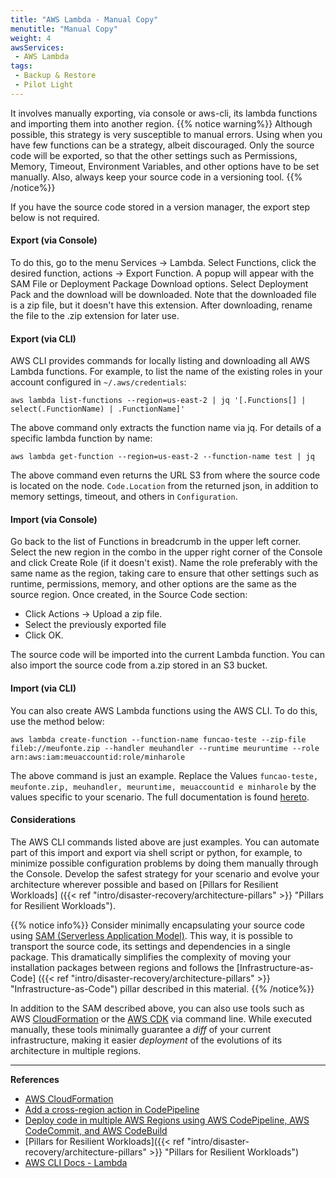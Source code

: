 ```yaml
---
title: "AWS Lambda - Manual Copy"
menutitle: "Manual Copy"
weight: 4
awsServices: 
 - AWS Lambda
tags:
 - Backup & Restore
 - Pilot Light
---
```


It involves manually exporting, via console or aws-cli, its lambda functions and importing them into another region.
{{% notice warning%}}
Although possible, this strategy is very susceptible to manual errors. Using when you have few functions can be a strategy, albeit discouraged. Only the source code will be exported, so that the other settings such as Permissions, Memory, Timeout, Environment Variables, and other options have to be set manually. Also, always keep your source code in a versioning tool.
{{% /notice%}}

If you have the source code stored in a version manager, the export step below is not required.

#### Export (via Console)

To do this, go to the menu Services -> Lambda. Select Functions, click the desired function, actions -> Export Function. A popup will appear with the SAM File or Deployment Package Download options. Select Deployment Pack and the download will be downloaded. Note that the downloaded file is a zip file, but it doesn't have this extension. After downloading, rename the file to the .zip extension for later use.

#### Export (via CLI)

AWS CLI provides commands for locally listing and downloading all AWS Lambda functions. For example, to list the name of the existing roles in your account configured in `~/.aws/credentials`:

    aws lambda list-functions --region=us-east-2 | jq '[.Functions[] | select(.FunctionName) | .FunctionName]'

The above command only extracts the function name via jq. For details of a specific lambda function by name:

    aws lambda get-function --region=us-east-2 --function-name test | jq

The above command even returns the URL S3 from where the source code is located on the node. `Code.Location` from the returned json, in addition to memory settings, timeout, and others in `Configuration`.

#### Import (via Console)

Go back to the list of Functions in breadcrumb in the upper left corner. Select the new region in the combo in the upper right corner of the Console and click Create Role (if it doesn't exist). Name the role preferably with the same name as the region, taking care to ensure that other settings such as runtime, permissions, memory, and other options are the same as the source region. Once created, in the Source Code section:

*   Click Actions -> Upload a zip file.
*   Select the previously exported file
*   Click OK.

The source code will be imported into the current Lambda function. You can also import the source code from a.zip stored in an S3 bucket.

#### Import (via CLI)

You can also create AWS Lambda functions using the AWS CLI. To do this, use the method below:

    aws lambda create-function --function-name funcao-teste --zip-file fileb://meufonte.zip --handler meuhandler --runtime meuruntime --role arn:aws:iam:meuaccountid:role/minharole

The above command is just an example. Replace the Values `funcao-teste, meufonte.zip, meuhandler, meuruntime, meuaccountid e minharole` by the values specific to your scenario. The full documentation is found [hereto](https://docs.aws.amazon.com/lambda/latest/dg/gettingstarted-awscli.html).

#### Considerations

The AWS CLI commands listed above are just examples. You can automate part of this import and export via shell script or python, for example, to minimize possible configuration problems by doing them manually through the Console. Develop the safest strategy for your scenario and evolve your architecture wherever possible and based on [Pillars for Resilient Workloads] ({{< ref "intro/disaster-recovery/architecture-pillars" >}} "Pillars for Resilient Workloads").

{{% notice info%}}
Consider minimally encapsulating your source code using [SAM (Serverless Application Model)](https://aws.amazon.com/serverless/sam/). This way, it is possible to transport the source code, its settings and dependencies in a single package. This dramatically simplifies the complexity of moving your installation packages between regions and follows the [Infrastructure-as-Code] ({{< ref "intro/disaster-recovery/architecture-pillars" >}} "Infrastructure-as-Code") pillar described in this material.
{{% /notice%}}

In addition to the SAM described above, you can also use tools such as AWS [CloudFormation](https://aws.amazon.com/cloudformation/) or the [AWS CDK](https://aws.amazon.com/cdk/) via command line. While executed manually, these tools minimally guarantee a *diff* of your current infrastructure, making it easier *deployment* of the evolutions of its architecture in multiple regions.

---

**References**

- [AWS CloudFormation](https://aws.amazon.com/cloudformation/)
- [Add a cross-region action in CodePipeline](https://docs.aws.amazon.com/codepipeline/latest/userguide/actions-create-cross-region.html)
- [Deploy code in multiple AWS Regions using AWS CodePipeline, AWS CodeCommit, and AWS CodeBuild](https://docs.aws.amazon.com/prescriptive-guidance/latest/patterns/deploy-code-in-multiple-aws-regions-using-aws-codepipeline-aws-codecommit-and-aws-codebuild.html)
- [Pillars for Resilient Workloads]({{< ref "intro/disaster-recovery/architecture-pillars" >}} "Pillars for Resilient Workloads")
- [AWS CLI Docs - Lambda](https://docs.aws.amazon.com/lambda/latest/dg/gettingstarted-awscli.html)
